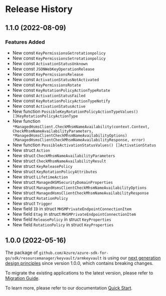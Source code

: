 # Release History

## 1.1.0 (2022-08-09)
### Features Added

- New const `KeyPermissionsGetrotationpolicy`
- New const `KeyPermissionsSetrotationpolicy`
- New const `ActivationStatusUnknown`
- New const `JSONWebKeyOperationRelease`
- New const `KeyPermissionsRelease`
- New const `ActivationStatusNotActivated`
- New const `KeyPermissionsRotate`
- New const `KeyRotationPolicyActionTypeRotate`
- New const `ActivationStatusFailed`
- New const `KeyRotationPolicyActionTypeNotify`
- New const `ActivationStatusActive`
- New function `PossibleKeyRotationPolicyActionTypeValues() []KeyRotationPolicyActionType`
- New function `*ManagedHsmsClient.CheckMhsmNameAvailability(context.Context, CheckMhsmNameAvailabilityParameters, *ManagedHsmsClientCheckMhsmNameAvailabilityOptions) (ManagedHsmsClientCheckMhsmNameAvailabilityResponse, error)`
- New function `PossibleActivationStatusValues() []ActivationStatus`
- New struct `Action`
- New struct `CheckMhsmNameAvailabilityParameters`
- New struct `CheckMhsmNameAvailabilityResult`
- New struct `KeyReleasePolicy`
- New struct `KeyRotationPolicyAttributes`
- New struct `LifetimeAction`
- New struct `ManagedHSMSecurityDomainProperties`
- New struct `ManagedHsmsClientCheckMhsmNameAvailabilityOptions`
- New struct `ManagedHsmsClientCheckMhsmNameAvailabilityResponse`
- New struct `RotationPolicy`
- New struct `Trigger`
- New field `ID` in struct `MHSMPrivateEndpointConnectionItem`
- New field `Etag` in struct `MHSMPrivateEndpointConnectionItem`
- New field `ReleasePolicy` in struct `KeyProperties`
- New field `RotationPolicy` in struct `KeyProperties`


## 1.0.0 (2022-05-16)

The package of `github.com/Azure/azure-sdk-for-go/sdk/resourcemanager/keyvault/armkeyvault` is using our [next generation design principles](https://azure.github.io/azure-sdk/general_introduction.html) since version 1.0.0, which contains breaking changes.

To migrate the existing applications to the latest version, please refer to [Migration Guide](https://aka.ms/azsdk/go/mgmt/migration).

To learn more, please refer to our documentation [Quick Start](https://aka.ms/azsdk/go/mgmt).